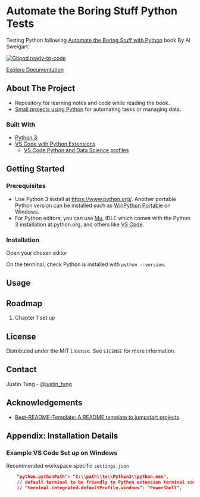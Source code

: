# Automate the Boring Stuff Python Tests

Testing Python following [Automate the Boring Stuff with Python](https://automatetheboringstuff.com/) book By Al Sweigart.

[![Gitpod ready-to-code](https://img.shields.io/badge/Gitpod-ready--to--code-blue?logo=gitpod)](https://gitpod.io/#https://github.com/justunsix/automatetheboringstuff-py-tests)

[Explore Documentation](https://github.com/justunsix/automatetheboringstuff-py-tests/wiki)

## About The Project

- Repository for learning notes and code while reading the book.
- [Small projects using Python](src/project/README.md) for automating tasks or managing data.

### Built With

- [Python 3](https://www.python.org/)
- [VS Code with Python Extensions](https://code.visualstudio.com/docs/languages/python)
  - [VS Code Python and Data Science profiles](https://code.visualstudio.com/docs/editor/profiles#_profile-templates)

## Getting Started

### Prerequisites

- Use Python 3 install at <https://www.python.org/>. Another portable Python version can be installed such as [WinPython Portable](http://winpython.github.io/) on Windows.
- For Python editors, you can use [Mu](https://codewith.mu/), IDLE which comes with the Python 3 installation at python.org, and others like [VS Code](https://code.visualstudio.com/).

### Installation

Open your chosen editor

On the terminal, check Python is installed with `python --version`.

## Usage

## Roadmap

1. Chapter 1 set up

## License

Distributed under the MIT License. See `LICENSE` for more information.

## Contact

Justin Tung - [@justin_tung](https://twitter.com/justin_tung/)

## Acknowledgements

- [Best-README-Template: A README template to jumpstart projects](https://github.com/othneildrew/Best-README-Template/)

## Appendix: Installation Details

### Example VS Code Set up on Windows

Recommended workspace specific `settings.json`

```json
    "python.pythonPath": "C:\\path\\to\\Python3\\python.exe",
    // default terminal to be friendly to Python extension terminal commands
    // "terminal.integrated.defaultProfile.windows": "PowerShell",
```
